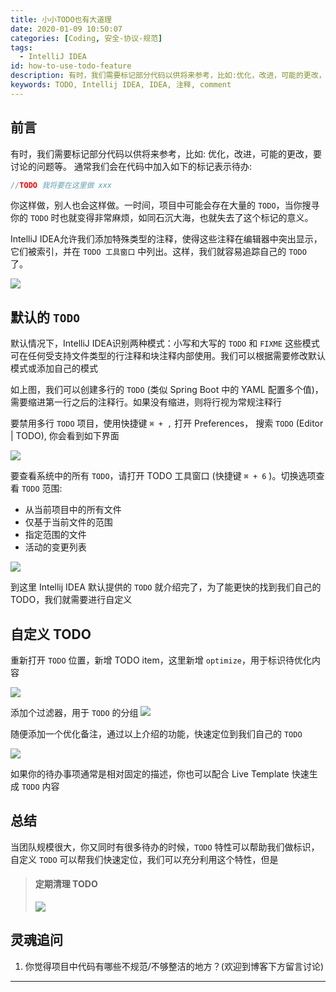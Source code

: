 ```yaml
---
title: 小小TODO也有大道理
date: 2020-01-09 10:50:07
categories: [Coding, 安全-协议-规范]
tags:
  - IntelliJ IDEA
id: how-to-use-todo-feature
description: 有时，我们需要标记部分代码以供将来参考，比如:优化，改进，可能的更改，要讨论的问题等。通常我们会在代码中加入TODO作为标识，但是在团队中协同工作，TODO的背后也蕴藏着一些道理
keywords: TODO, Intellij IDEA, IDEA, 注释, comment
---
```


## 前言
有时，我们需要标记部分代码以供将来参考，比如: 优化，改进，可能的更改，要讨论的问题等。 通常我们会在代码中加入如下的标记表示待办:

```java
//TODO 我将要在这里做 xxx
```

你这样做，别人也会这样做。一时间，项目中可能会存在大量的 `TODO`，当你搜寻你的 `TODO` 时也就变得非常麻烦，如同石沉大海，也就失去了这个标记的意义。

IntelliJ IDEA允许我们添加特殊类型的注释，使得这些注释在编辑器中突出显示，它们被索引，并在 `TODO 工具窗口` 中列出。这样，我们就容易追踪自己的 `TODO` 了。

<fancybox>![](https://cdn.jsdelivr.net/gh/FraserYu/img-host/blog-imgTODOexample.png)</fancybox>

## 默认的 `TODO`

默认情况下，IntelliJ IDEA识别两种模式：小写和大写的 `TODO` 和 `FIXME` 这些模式可在任何受支持文件类型的行注释和块注释内部使用。我们可以根据需要修改默认模式或添加自己的模式

如上图，我们可以创建多行的 `TODO` (类似 Spring Boot 中的 YAML 配置多个值)，需要缩进第一行之后的注释行。如果没有缩进，则将行视为常规注释行

要禁用多行 `TODO` 项目，使用快捷键 `⌘ + ,` 打开 Preferences， 搜索 `TODO` (Editor | TODO), 你会看到如下界面

<fancybox>![](https://cdn.jsdelivr.net/gh/FraserYu/img-host/blog-imgXnip2020-01-09_09-06-39.jpg)</fancybox>

要查看系统中的所有 `TODO`，请打开 TODO 工具窗口 (快捷键 `⌘ + 6` )。切换选项查看 `TODO` 范围:
- 从当前项目中的所有文件
- 仅基于当前文件的范围
- 指定范围的文件
- 活动的变更列表

<fancybox>![](https://cdn.jsdelivr.net/gh/FraserYu/img-host/blog-imgXnip2020-01-09_09-23-45.jpg)</fancybox>

到这里 Intellij IDEA 默认提供的 `TODO` 就介绍完了，为了能更快的找到我们自己的 TODO，我们就需要进行自定义

## 自定义 TODO
重新打开 `TODO` 位置，新增 TODO item，这里新增 `optimize`，用于标识待优化内容

<fancybox>![](https://cdn.jsdelivr.net/gh/FraserYu/img-host/blog-imgXnip2020-01-09_09-46-03.jpg)</fancybox>

添加个过滤器，用于 `TODO` 的分组
<fancybox>![](https://cdn.jsdelivr.net/gh/FraserYu/img-host/blog-imgXnip2020-01-09_09-50-35.jpg)</fancybox>

随便添加一个优化备注，通过以上介绍的功能，快速定位到我们自己的 `TODO`

<fancybox>![](https://cdn.jsdelivr.net/gh/FraserYu/img-host/blog-imgXnip2020-01-09_09-54-37.jpg)</fancybox>

如果你的待办事项通常是相对固定的描述，你也可以配合 Live Template 快速生成 `TODO` 内容

## 总结
当团队规模很大，你又同时有很多待办的时候，`TODO` 特性可以帮助我们做标识，自定义 `TODO` 可以帮我们快速定位，我们可以充分利用这个特性，但是
> #### 定期清理 TODO
> <fancybox>![](https://cdn.jsdelivr.net/gh/FraserYu/img-host/blog-img2020-01-09-10-45-53@2x.png)</fancybox>



## 灵魂追问
1. 你觉得项目中代码有哪些不规范/不够整洁的地方？(欢迎到博客下方留言讨论)

- - - - - 
